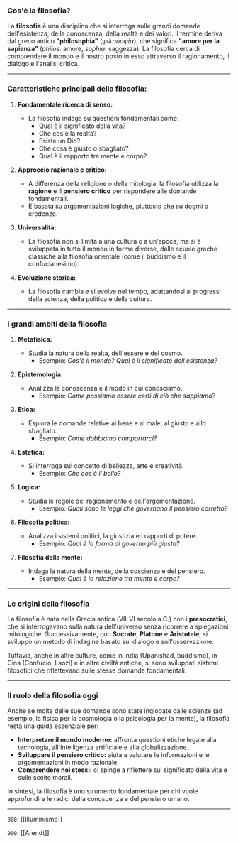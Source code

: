 ### **Cos'è la filosofia?**

La **filosofia** è una disciplina che si interroga sulle grandi domande dell'esistenza, della conoscenza, della realtà e dei valori. Il termine deriva dal greco antico **"philosophía"** (_φιλοσοφία_), che significa **"amore per la sapienza"** (_philos_: amore, _sophía_: saggezza). La filosofia cerca di comprendere il mondo e il nostro posto in esso attraverso il ragionamento, il dialogo e l'analisi critica.

---

### **Caratteristiche principali della filosofia:**

1. **Fondamentale ricerca di senso:**
    
    - La filosofia indaga su questioni fondamentali come:
        - Qual è il significato della vita?
        - Che cos'è la realtà?
        - Esiste un Dio?
        - Che cosa è giusto o sbagliato?
        - Qual è il rapporto tra mente e corpo?
2. **Approccio razionale e critico:**
    
    - A differenza della religione o della mitologia, la filosofia utilizza la **ragione** e il **pensiero critico** per rispondere alle domande fondamentali.
    - È basata su argomentazioni logiche, piuttosto che su dogmi o credenze.
3. **Universalità:**
    
    - La filosofia non si limita a una cultura o a un'epoca, ma si è sviluppata in tutto il mondo in forme diverse, dalle scuole greche classiche alla filosofia orientale (come il buddismo e il confucianesimo).
4. **Evoluzione storica:**
    
    - La filosofia cambia e si evolve nel tempo, adattandosi ai progressi della scienza, della politica e della cultura.

---

### **I grandi ambiti della filosofia**

1. **Metafisica:**
    
    - Studia la natura della realtà, dell'essere e del cosmo.
        - Esempio: _Cos'è il mondo? Qual è il significato dell'esistenza?_
2. **Epistemologia:**
    
    - Analizza la conoscenza e il modo in cui conosciamo.
        - Esempio: _Come possiamo essere certi di ciò che sappiamo?_
3. **Etica:**
    
    - Esplora le domande relative al bene e al male, al giusto e allo sbagliato.
        - Esempio: _Come dobbiamo comportarci?_
4. **Estetica:**
    
    - Si interroga sul concetto di bellezza, arte e creatività.
        - Esempio: _Che cos'è il bello?_
5. **Logica:**
    
    - Studia le regole del ragionamento e dell'argomentazione.
        - Esempio: _Quali sono le leggi che governano il pensiero corretto?_
6. **Filosofia politica:**
    
    - Analizza i sistemi politici, la giustizia e i rapporti di potere.
        - Esempio: _Qual è la forma di governo più giusta?_
7. **Filosofia della mente:**
    
    - Indaga la natura della mente, della coscienza e del pensiero.
        - Esempio: _Qual è la relazione tra mente e corpo?_

---

### **Le origini della filosofia**

La filosofia è nata nella Grecia antica (VII-VI secolo a.C.) con i **presocratici**, che si interrogavano sulla natura dell'universo senza ricorrere a spiegazioni mitologiche. Successivamente, con **Socrate**, **Platone** e **Aristotele**, si sviluppò un metodo di indagine basato sul dialogo e sull'osservazione.

Tuttavia, anche in altre culture, come in India (Upanishad, buddismo), in Cina (Confucio, Laozi) e in altre civiltà antiche, si sono sviluppati sistemi filosofici che riflettevano sulle stesse domande fondamentali.

---

### **Il ruolo della filosofia oggi**

Anche se molte delle sue domande sono state inglobate dalle scienze (ad esempio, la fisica per la cosmologia o la psicologia per la mente), la filosofia resta una guida essenziale per:

- **Interpretare il mondo moderno:** affronta questioni etiche legate alla tecnologia, all'intelligenza artificiale e alla globalizzazione.
- **Sviluppare il pensiero critico:** aiuta a valutare le informazioni e le argomentazioni in modo razionale.
- **Comprendere noi stessi:** ci spinge a riflettere sul significato della vita e sulle scelte morali.

In sintesi, la filosofia è uno strumento fondamentale per chi vuole approfondire le radici della conoscenza e del pensiero umano.

---
`800`:
[[Illuminismo]]

`900`:
[[Arendt]]